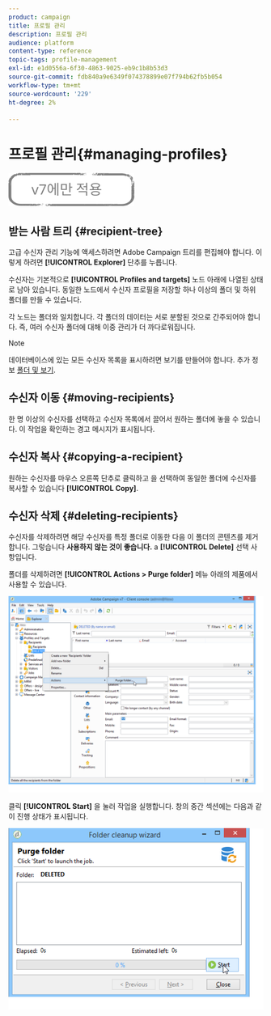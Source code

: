 ```yaml
---
product: campaign
title: 프로필 관리
description: 프로필 관리
audience: platform
content-type: reference
topic-tags: profile-management
exl-id: e1d0556a-6f30-4863-9025-eb9c1b8b53d3
source-git-commit: fdb840a9e6349f074378899e07f794b62fb5b054
workflow-type: tm+mt
source-wordcount: '229'
ht-degree: 2%

---
```


# 프로필 관리{#managing-profiles}

![](../../assets/v7-only.svg)

## 받는 사람 트리 {#recipient-tree}

고급 수신자 관리 기능에 액세스하려면 Adobe Campaign 트리를 편집해야 합니다. 이렇게 하려면 **[!UICONTROL Explorer]** 단추를 누릅니다.

수신자는 기본적으로 **[!UICONTROL Profiles and targets]** 노드 아래에 나열된 상태로 남아 있습니다. 동일한 노드에서 수신자 프로필을 저장할 하나 이상의 폴더 및 하위 폴더를 만들 수 있습니다.

각 노드는 폴더와 일치합니다. 각 폴더의 데이터는 서로 분할된 것으로 간주되어야 합니다. 즉, 여러 수신자 폴더에 대해 이중 관리가 더 까다로워집니다.

>[!NOTE]
>
>데이터베이스에 있는 모든 수신자 목록을 표시하려면 보기를 만들어야 합니다. 추가 정보 [폴더 및 보기](../../platform/using/access-management-folders.md).

## 수신자 이동 {#moving-recipients}

한 명 이상의 수신자를 선택하고 수신자 목록에서 끌어서 원하는 폴더에 놓을 수 있습니다. 이 작업을 확인하는 경고 메시지가 표시됩니다.

## 수신자 복사 {#copying-a-recipient}

원하는 수신자를 마우스 오른쪽 단추로 클릭하고 을 선택하여 동일한 폴더에 수신자를 복사할 수 있습니다 **[!UICONTROL Copy]**.

## 수신자 삭제 {#deleting-recipients}

수신자를 삭제하려면 해당 수신자를 특정 폴더로 이동한 다음 이 폴더의 콘텐츠를 제거합니다. 그렇습니다 **사용하지 않는 것이 좋습니다.** a **[!UICONTROL Delete]** 선택 사항입니다.

폴더를 삭제하려면 **[!UICONTROL Actions > Purge folder]** 메뉴 아래의 제품에서 사용할 수 있습니다.

![](assets/s_ncs_user_purge_folder.png)

클릭 **[!UICONTROL Start]** 을 눌러 작업을 실행합니다. 창의 중간 섹션에는 다음과 같이 진행 상태가 표시됩니다.

![](assets/s_ncs_user_purge_folder_start.png)
